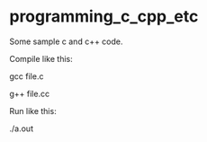 # programming_c_cpp_etc

Some sample c and c++ code. 

Compile like this:

gcc file.c

g++ file.cc

Run like this:

./a.out 

